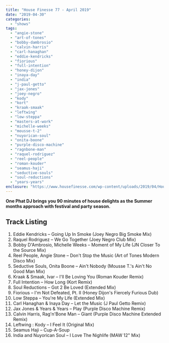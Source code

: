 ```yaml
---
title: "House Finesse 77 - April 2019"
date: "2019-04-30"
categories: 
  - "shows"
tags: 
  - "angie-stone"
  - "art-of-tones"
  - "bobby-dambrosio"
  - "calvin-harris"
  - "carl-hanaghan"
  - "eddie-kendricks"
  - "fiorious"
  - "full-intention"
  - "honey-dijon"
  - "inaya-day"
  - "india"
  - "j-paul-getto"
  - "jax-jones"
  - "joey-negro"
  - "kody"
  - "kort"
  - "kraak-smaak"
  - "leftwing"
  - "low-steppa"
  - "masters-at-work"
  - "michelle-weeks"
  - "mousse-t-2"
  - "nuyorican-soul"
  - "onita-boone"
  - "purple-disco-machine"
  - "ragnbone-man"
  - "raquel-rodriguez"
  - "reel-people"
  - "roman-kouder"
  - "seamus-haji"
  - "seductive-souls"
  - "soul-reductions"
  - "years-years"
enclosure: "https://www.housefinesse.com/wp-content/uploads/2019/04/House-Finesse-77-April-2019.mp3 108145619 audio/mpeg "
---
```


**One Phat DJ brings you 90 minutes of house delights as the Summer months approach with festival and party season.**

## Track Listing

1. Eddie Kendricks – Going Up In Smoke (Joey Negro Big Smoke Mix)
2. Raquel Rodriguez – We Go Together (Joey Negro Club Mix)
3. Bobby D'Ambrosio, Michelle Weeks – Moment of My Life (JN Closer To the Source Mix)
4. Reel People, Angie Stone – Don't Stop the Music (Art of Tones Modern Disco Mix)
5. Seductive Souls, Onita Boone – Ain't Nobody (Mousse T.'s Ain't No Good Man Mix)
6. Kraak & Smaak, Ivar – I'll Be Loving You (Roman Kouder Remix)
7. Full Intention – How Long (Kort Remix)
8. Soul Reductions – Got 2 Be Loved (Extended Mix)
9. Fiorious – I'm Not Defeated, Pt. II (Honey Dijon's Fiercely Furious Dub)
10. Low Steppa – You're My Life (Extended Mix)
11. Carl Hanaghan & Inaya Day – Let the Music (J Paul Getto Remix)
12. Jax Jones & Years & Years – Play (Purple Disco Machine Remix)
13. Calvin Harris, Rag'n'Bone Man – Giant (Purple Disco Machine Extended Remix)
14. Leftwing : Kody – I Feel It (Original Mix)
15. Seamus Haji – Cup-A-Soup
16. India and Nuyorican Soul – I Love The Nighlife (MAW 12" Mix)
